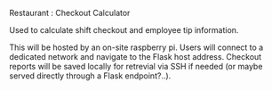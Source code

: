 Restaurant : Checkout Calculator

Used to calculate shift checkout and employee tip information.

This will be hosted by an on-site raspberry pi. Users will connect to a dedicated network and navigate to the Flask host address. Checkout reports will be saved locally for retrevial via SSH if needed (or maybe served directly through a Flask endpoint?..).
